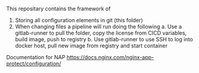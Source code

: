 This repositary contains the framework of 
1. Storing all configuration elements in git (this folder)
2. When changing files a pipeline will run doing the following
a. Use a gitlab-runner to pull the folder, copy the license from CICD variables, build image, push to registry
b. Use gitlab-runner to use SSH to log into docker host, pull new image from registry and start container

Documentation for NAP
https://docs.nginx.com/nginx-app-protect/configuration/


